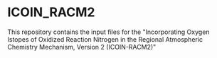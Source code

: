 # ICOIN_RACM2
 This repository contains the input files for the "Incorporating Oxygen Istopes of Oxidized Reaction Nitrogen in the Regional Atmospheric Chemistry Mechanism, Version 2 (ICOIN-RACM2)" 
